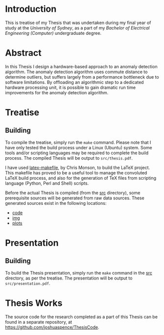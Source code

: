 # Introduction
This is treatise of my Thesis that was undertaken during my final year of study
at the *University of Sydney*, as a part of my *Bachelor of Electrical
Engineering (Computer)* undergraduate degree.

# Abstract
In this Thesis I design a hardware-based approach to an anomaly detection
algorithm. The anomaly detection algorithm uses commute distance to determine
outliers, but suffers largely from a performance bottleneck due to software
limitations. By offloading an algorithmic step to a dedicated hardware
processing unit, it is possible to gain dramatic run time improvements for the
anomaly detection algorithm.

# Treatise
## Building
To compile the treatise, simply run the `make` command. Please note that I have
only tested the build process under a Linux (Ubuntu) system. Some tools and/or
scripting languages may be required to complete the build process. The compiled
Thesis will be output to `src/thesis.pdf`.

I have used [latex-makefile](http://code.google.com/p/latex-makefile/), by Chris
Monson, to build the LaTeX project. This makefile has proved to be a useful tool
to manage the convoluted LaTeX build process, and also for the generation of TeX
files from scripting language (Python, Perl and Shell) scripts.

Before the actual Thesis is compiled (from the
[src](https://github.com/joshuaspence/Thesis/tree/master/src) directory), some
prerequisite sources will be generated from raw data sources. These generated
sources exist in the following locations:
- [code](https://github.com/joshuaspence/Thesis/tree/master/code)
- [img](https://github.com/joshuaspence/Thesis/tree/master/img)
- [plots](https://github.com/joshuaspence/Thesis/tree/master/plots)

<!---
## Dependencies
The following are required to compile my Thesis. Please note that this list is
not exhaustive.

- TODO
--->

# Presentation
## Building
To build the Thesis presentation, simply run the `make` command in the
[src](https://github.com/joshuaspence/Thesis/tree/master/src) directory, as per
the treatise. The presentation will be output to `src/presentation.pdf`.

# Thesis Works
The source code for the research completed as a part of this Thesis can be found
in a separate repository, at https://github.com/joshuaspence/ThesisCode.
